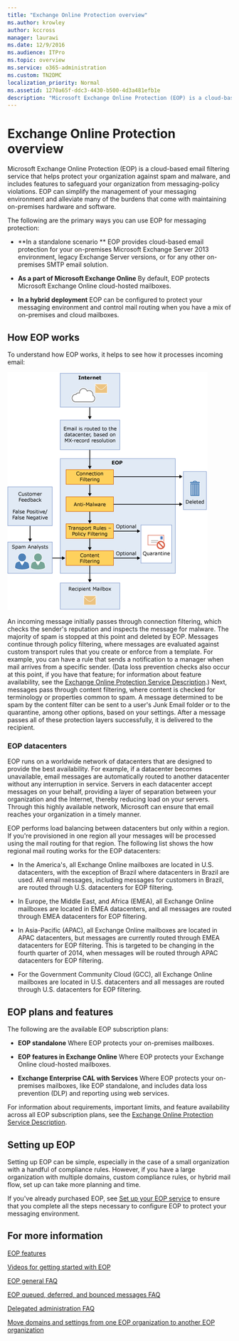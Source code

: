 ```yaml
---
title: "Exchange Online Protection overview"
ms.author: krowley
author: kccross
manager: laurawi
ms.date: 12/9/2016
ms.audience: ITPro
ms.topic: overview
ms.service: o365-administration
ms.custom: TN2DMC
localization_priority: Normal
ms.assetid: 1270a65f-ddc3-4430-b500-4d3a481efb1e
description: "Microsoft Exchange Online Protection (EOP) is a cloud-based email filtering service that helps protect your organization against spam and malware, and includes features to safeguard your organization from messaging-policy violations."
---
```


# Exchange Online Protection overview

Microsoft Exchange Online Protection (EOP) is a cloud-based email filtering service that helps protect your organization against spam and malware, and includes features to safeguard your organization from messaging-policy violations. EOP can simplify the management of your messaging environment and alleviate many of the burdens that come with maintaining on-premises hardware and software.
  
The following are the primary ways you can use EOP for messaging protection:
  
- **In a standalone scenario ** EOP provides cloud-based email protection for your on-premises Microsoft Exchange Server 2013 environment, legacy Exchange Server versions, or for any other on-premises SMTP email solution. 
    
- **As a part of Microsoft Exchange Online** By default, EOP protects Microsoft Exchange Online cloud-hosted mailboxes. 
    
- **In a hybrid deployment** EOP can be configured to protect your messaging environment and control mail routing when you have a mix of on-premises and cloud mailboxes. 
    
## How EOP works
<a name="sectionSection0"> </a>

To understand how EOP works, it helps to see how it processes incoming email:
  
![EOP-email-processing](../media/EOP-email-processing.png)
  
An incoming message initially passes through connection filtering, which checks the sender's reputation and inspects the message for malware. The majority of spam is stopped at this point and deleted by EOP. Messages continue through policy filtering, where messages are evaluated against custom transport rules that you create or enforce from a template. For example, you can have a rule that sends a notification to a manager when mail arrives from a specific sender. (Data loss prevention checks also occur at this point, if you have that feature; for information about feature availability, see the [Exchange Online Protection Service Description](https://go.microsoft.com/fwlink/p/?LinkId=320619).) Next, messages pass through content filtering, where content is checked for terminology or properties common to spam. A message determined to be spam by the content filter can be sent to a user's Junk Email folder or to the quarantine, among other options, based on your settings. After a message passes all of these protection layers successfully, it is delivered to the recipient.
  
### EOP datacenters

EOP runs on a worldwide network of datacenters that are designed to provide the best availability. For example, if a datacenter becomes unavailable, email messages are automatically routed to another datacenter without any interruption in service. Servers in each datacenter accept messages on your behalf, providing a layer of separation between your organization and the Internet, thereby reducing load on your servers. Through this highly available network, Microsoft can ensure that email reaches your organization in a timely manner. 
  
EOP performs load balancing between datacenters but only within a region. If you're provisioned in one region all your messages will be processed using the mail routing for that region. The following list shows the how regional mail routing works for the EOP datacenters:
  
- In the America's, all Exchange Online mailboxes are located in U.S. datacenters, with the exception of Brazil where datacenters in Brazil are used. All email messages, including messages for customers in Brazil, are routed through U.S. datacenters for EOP filtering.
    
- In Europe, the Middle East, and Africa (EMEA), all Exchange Online mailboxes are located in EMEA datacenters, and all messages are routed through EMEA datacenters for EOP filtering.
    
- In Asia-Pacific (APAC), all Exchange Online mailboxes are located in APAC datacenters, but messages are currently routed through EMEA datacenters for EOP filtering. This is targeted to be changing in the fourth quarter of 2014, when messages will be routed through APAC datacenters for EOP filtering.
    
- For the Government Community Cloud (GCC), all Exchange Online mailboxes are located in U.S. datacenters and all messages are routed through U.S. datacenters for EOP filtering.
    
## EOP plans and features
<a name="sectionSection1"> </a>

The following are the available EOP subscription plans:
  
- **EOP standalone** Where EOP protects your on-premises mailboxes. 
    
- **EOP features in Exchange Online** Where EOP protects your Exchange Online cloud-hosted mailboxes. 
    
- **Exchange Enterprise CAL with Services** Where EOP protects your on-premises mailboxes, like EOP standalone, and includes data loss prevention (DLP) and reporting using web services. 
    
For information about requirements, important limits, and feature availability across all EOP subscription plans, see the [Exchange Online Protection Service Description](https://go.microsoft.com/fwlink/p/?LinkId=320619).
  
## Setting up EOP
<a name="sectionSection2"> </a>

Setting up EOP can be simple, especially in the case of a small organization with a handful of compliance rules. However, if you have a large organization with multiple domains, custom compliance rules, or hybrid mail flow, set up can take more planning and time.
  
If you've already purchased EOP, see [Set up your EOP service](set-up-your-eop-service.md) to ensure that you complete all the steps necessary to configure EOP to protect your messaging environment. 
  
## For more information
<a name="sectionSection3"> </a>

[EOP features](eop-features.md)
  
[Videos for getting started with EOP](videos-for-getting-started-with-eop.md)
  
[EOP general FAQ](eop-general-faq.md)
  
[EOP queued, deferred, and bounced messages FAQ](eop-queued-deferred-and-bounced-messages-faq.md)
  
[Delegated administration FAQ](delegated-administration-faq.md)
  
[Move domains and settings from one EOP organization to another EOP organization](move-domains-and-settings-from-one-eop-organization-to-another-eop-organization.md)
  

